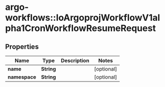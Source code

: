 # argo-workflows::IoArgoprojWorkflowV1alpha1CronWorkflowResumeRequest

## Properties
Name | Type | Description | Notes
------------ | ------------- | ------------- | -------------
**name** | **String** |  | [optional] 
**namespace** | **String** |  | [optional] 


